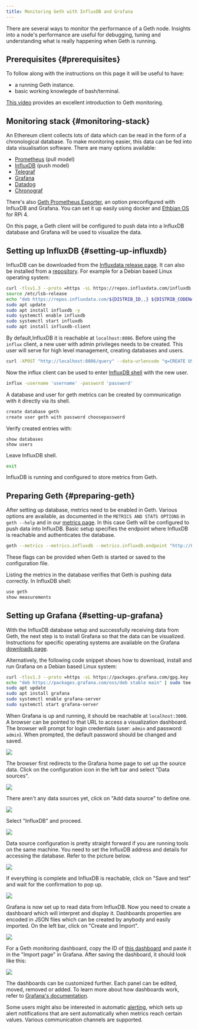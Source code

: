 ```yaml
---
title: Monitoring Geth with InfluxDB and Grafana
---
```


There are several ways to monitor the performance of a Geth node. Insights into a node's 
performance are useful for debugging, tuning and understanding what is really happening when
Geth is running. 

## Prerequisites {#prerequisites}

To follow along with the instructions on this page it will be useful to have:

- a running Geth instance.
- basic working knowlegde of bash/terminal.

[This video](https://www.youtube.com/watch?v=cOBab8IJMYI) provides an excellent introduction 
to Geth monitoring.

## Monitoring stack {#monitoring-stack}

An Ethereum client collects lots of data which can be read in the form of a chronological 
database. To make monitoring easier, this data can be fed into data visualisation software. 
There are many options available:

- [Prometheus](https://prometheus.io/) (pull model)
- [InfluxDB](https://www.influxdata.com/get-influxdb/) (push model)
- [Telegraf](https://www.influxdata.com/get-influxdb/)
- [Grafana](https://www.grafana.com/)
- [Datadog](https://www.datadoghq.com/)
- [Chronograf](https://www.influxdata.com/time-series-platform/chronograf/)

There's also [Geth Prometheus Exporter](https://github.com/hunterlong/gethexporter), an option 
preconfigured with InfluxDB and Grafana. You can set it up easily using docker and 
[Ethbian OS](https://ethbian.org/index.html) for RPi 4.

On this page, a Geth client will be configured to push data into a InfluxDB database and 
Grafana will be used to visualize the data.

## Setting up InfluxDB {#setting-up-influxdb}

InfluxDB can be downloaded from the [Influxdata release page](https://portal.influxdata.com/downloads/). 
It can also be installed from a [repository](https://repos.influxdata.com/). 
For example for a Debian based Linux operating system:

```sh
curl -tlsv1.3 --proto =https -sL https://repos.influxdata.com/influxdb.key | sudo apt-key add
source /etc/lsb-release
echo "deb https://repos.influxdata.com/${DISTRIB_ID,,} ${DISTRIB_CODENAME} stable" | sudo tee /etc/apt/sources.list.d/influxdb.list
sudo apt update
sudo apt install influxdb -y
sudo systemctl enable influxdb
sudo systemctl start influxdb
sudo apt install influxdb-client
```

By default,InfluxDB it is reachable at `localhost:8086`. Before using the `influx` client, a new user with admin privileges
needs to be created. This user will serve for high level management, creating databases and users.

```sh
curl -XPOST "http://localhost:8086/query" --data-urlencode "q=CREATE USER username WITH PASSWORD 'password' WITH ALL PRIVILEGES"
```

Now the influx client can be used to enter [InfluxDB shell](https://docs.influxdata.com/influxdb/v1.8/tools/shell/) with the new user.

```sh
influx -username 'username' -password 'password'
```

A database and user for geth metrics can be created by communicatign with it directly via its shell.

```sh
create database geth
create user geth with password choosepassword
```

Verify created entries with:

```
show databases
show users
```

Leave InfluxDB shell.

```sh
exit
```

InfluxDB is running and configured to store metrics from Geth.

## Preparing Geth {#preparing-geth}

After setting up database, metrics need to be enabled in Geth. Various options are available, 
as documented in the `METRICS AND STATS OPTIONS` in `geth --help` and in our [metrics page](). 
In this case Geth will be configured to push data into InfluxDB. Basic setup specifies the endpoint 
where InfluxDB is reachable and authenticates the database.

```sh
geth --metrics --metrics.influxdb --metrics.influxdb.endpoint "http://0.0.0.0:8086" --metrics.influxdb.username "geth" --metrics.influxdb.password "chosenpassword"
```

These flags can be provided when Geth is started or saved to the configuration file.

Listing the metrics in the database verifies that Geth is pushing data correctly. In InfluxDB shell:

```sh
use geth
show measurements
```

## Setting up Grafana {#setting-up-grafana}

With the InfluxDB database setup and successfully receiving data from Geth, the next step is to 
install Grafana so that the data can be visualized. Instructions for specific operating systems
are available on the Grafana [downloads page](https://grafana.com/grafana/download?pg=get&plcmt=selfmanaged-box1-cta1).

Alternatively, the following code snippet shows how to download, install and run Grafana on a Debian 
based Linux system:

```sh
curl -tlsv1.3 --proto =https -sL https://packages.grafana.com/gpg.key | sudo apt-key add -
echo "deb https://packages.grafana.com/oss/deb stable main" | sudo tee -a /etc/apt/sources.list.d/grafana.list
sudo apt update
sudo apt install grafana
sudo systemctl enable grafana-server
sudo systemctl start grafana-server
```

When Grafana is up and running, it should be reachable at `localhost:3000`. A browser can be pointed to that URL
to access a visualization dashboard. The browser will prompt for login credentials (user: `admin` and password: `admin`). 
When prompted, the default password should be changed and saved.

![](assets/grafana1.png)

The browser first redirects to the Grafana home page to set up the source data. 
Click on the configuration icon in the left bar and select "Data sources".

![](assets/grafana2.png)

There aren't any data sources yet, click on "Add data source" to define one.

![](assets/grafana3.png)

Select "InfluxDB" and proceed.

![](assets/grafana4.png)

Data source configuration is pretty straight forward if you are running tools on the same machine. You need to set the 
InfluxDB address and details for accessing the database. Refer to the picture below.

![](assets/grafana5.png)

If everything is complete and InfluxDB is reachable, click on "Save and test" and wait for the confirmation to pop up.

![](assets/grafana6.png)

Grafana is now set up to read data from InfluxDB. Now you need to create a dashboard which will interpret and display it. 
Dashboards properties are encoded in JSON files which can be created by anybody and easily imported. On the left bar, 
click on "Create and Import".

![](assets/grafana7.png)

For a Geth monitoring dashboard, copy the ID of [this dashboard](https://grafana.com/grafana/dashboards/13877/) 
and paste it in the "Import page" in Grafana. After saving the dashboard, it should look like this:

![](assets/grafana8.png)

The dashboards can be customized further. Each panel can be edited, moved, removed or added. 
To learn more about how dashboards work, refer to [Grafana's documentation](https://grafana.com/docs/grafana/latest/dashboards/).

Some users might also be interested in automatic [alerting](https://grafana.com/docs/grafana/latest/alerting/), which
sets up alert notifications that are sent automatically when metrics reach certain values. Various communication channels are supported.

